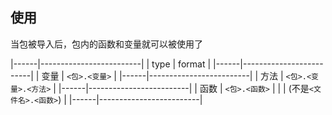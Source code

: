 ##  使用
当包被导入后，包内的函数和变量就可以被使用了

|------|-------------------------|
| type | format                  |
|------|-------------------------|
| 变量 | `<包>.<变量>`           |
|------|-------------------------|
| 方法 | `<包>.<变量>.<方法>`    |
|------|-------------------------|
| 函数 | `<包>.<函数>`           |
|      | (不是`<文件名>.<函数>`) |
|------|-------------------------|
